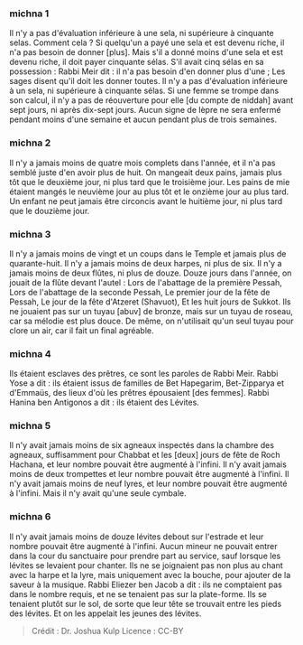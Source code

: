 
### michna 1
Il n'y a pas d'évaluation inférieure à une sela, ni supérieure à cinquante selas. Comment cela ? Si quelqu'un a payé une sela et est devenu riche, il n'a pas besoin de donner [plus]. Mais s'il a donné moins d'une sela et est devenu riche, il doit payer cinquante sélas. S'il avait cinq sélas en sa possession : Rabbi Meir dit : il n'a pas besoin d'en donner plus d'une ; Les sages disent qu'il doit les donner toutes. Il n'y a pas d'évaluation inférieure à un sela, ni supérieure à cinquante sélas. Si une femme se trompe dans son calcul, il n'y a pas de réouverture pour elle [du compte de niddah] avant sept jours, ni après dix-sept jours. Aucun signe de lèpre ne sera enfermé pendant moins d'une semaine et aucun pendant plus de trois semaines.

### michna 2
Il n'y a jamais moins de quatre mois complets dans l'année, et il n'a pas semblé juste d'en avoir plus de huit. On mangeait deux pains, jamais plus tôt que le deuxième jour, ni plus tard que le troisième jour. Les pains de mie étaient mangés le neuvième jour au plus tôt et le onzième jour au plus tard. Un enfant ne peut jamais être circoncis avant le huitième jour, ni plus tard que le douzième jour.

### michna 3
Il n'y a jamais moins de vingt et un coups dans le Temple et jamais plus de quarante-huit. Il n'y a jamais moins de deux harpes, ni plus de six. Il n'y a jamais moins de deux flûtes, ni plus de douze. Douze jours dans l'année, on jouait de la flûte devant l'autel : Lors de l'abattage de la première Pessah, Lors de l'abattage de la seconde Pessah, Le premier jour de la fête de Pessah, Le jour de la fête d'Atzeret (Shavuot), Et les huit jours de Sukkot. Ils ne jouaient pas sur un tuyau [abuv] de bronze, mais sur un tuyau de roseau, car sa mélodie est plus douce. De même, on n'utilisait qu'un seul tuyau pour clore un air, car il fait un final agréable.

### michna 4
Ils étaient esclaves des prêtres, ce sont les paroles de Rabbi Meir. Rabbi Yose a dit : ils étaient issus de familles de Bet Hapegarim, Bet-Zipparya et d'Emmaüs, des lieux d'où les prêtres épousaient [des femmes]. Rabbi Hanina ben Antigonos a dit : ils étaient des Lévites.

### michna 5
Il n'y avait jamais moins de six agneaux inspectés dans la chambre des agneaux, suffisamment pour Chabbat et les [deux] jours de fête de Roch Hachana, et leur nombre pouvait être augmenté à l'infini. Il n'y avait jamais moins de deux trompettes et leur nombre pouvait être augmenté à l'infini. Il n'y avait jamais moins de neuf lyres, et leur nombre pouvait être augmenté à l'infini. Mais il n'y avait qu'une seule cymbale.

### michna 6
Il n'y avait jamais moins de douze lévites debout sur l'estrade et leur nombre pouvait être augmenté à l'infini. Aucun mineur ne pouvait entrer dans la cour du sanctuaire pour prendre part au service, sauf lorsque les lévites se levaient pour chanter. Ils ne se joignaient pas non plus au chant avec la harpe et la lyre, mais uniquement avec la bouche, pour ajouter de la saveur à la musique. Rabbi Eliezer ben Jacob a dit : ils ne comptaient pas dans le nombre requis, et ne se tenaient pas sur la plate-forme. Ils se tenaient plutôt sur le sol, de sorte que leur tête se trouvait entre les pieds des lévites. Et on les appelait les jeunes des lévites.

>Crédit : Dr. Joshua Kulp
>Licence : CC-BY